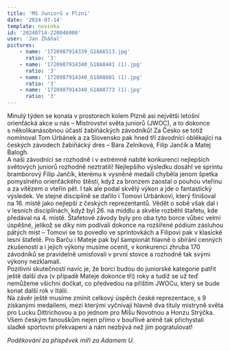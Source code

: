 ```yaml
---
title: 'MS Juniorů v Plzni'
date: '2024-07-14'
template: novinka
id: '20240714-220046000'
user: 'Jan Zháňal'
pictures:
    - name: '1720987914339_G18A6513.jpg'
      ratio: '3'
    - name: '1720987914340_G18A8441 (1).jpg'
      ratio: '3'
    - name: '1720987914340_G18A8601 (1).jpg'
      ratio: '3'
    - name: '1720987914340_G18A8773 (1).jpg'
      ratio: '3'
---
```

Minulý týden se konala v prostorech kolem Plzně asi největší letošní orienťácká akce u nás – Mistrovství světa juniorů (JWOC), a to dokonce s několikanásobnou účastí žabiňáckých závodníků! Za Česko se totiž nominoval Tom Urbánek a za Slovensko pak hned tři závodníci oblékající na českých závodech žabiňácký dres – Bára Zelníková, Filip Jančík a Matej Balogh.  
A naši závodníci se rozhodně i v extrémně nabité konkurenci nejlepších světových juniorů rozhodně neztratili! Nejlepšího výsledku dosáhl ve sprintu bramborový Filip Jančík, kterému k vysněné medaili chyběla jenom špetka pomyslného orienťáckého štěstí, když za bronzem zaostal o pouhou vteřinu a za vítězem o vteřin pět. I tak ale podal skvělý výkon a jde o fantastický výsledek. Ve stejné disciplíně se dařilo i Tomovi Urbánkovi, který finišoval na 16. místě jako nejlepší z českých reprezentantů. Vědět o sobě však dal i v lesních disciplínách, když byl 26. na middlu a skvěle rozběhl štafetu, kde předával na 4. místě. Štafetové závody byly pro oba tyto borce vůbec velmi úspěšné, jelikož se díky nim podívali dokonce na rozšířené pódium zásluhou pátých míst – Tomovi se to povedlo ve sprintovkách a Filipovi pak v klasické lesní štafetě. Pro Barču i Mateje pak byl šampionát hlavně o sbírání cenných zkušeností a i jejich výkony musíme ocenit, v konkurenci zhruba 170 závodníků se pravidelně umisťovali v první stovce a rozhodně tak svými výkony nezklamali.  
Pozitivní skutečností navíc je, že borci budou do juniorské kategorie patřit ještě další dva (v případě Mateje dokonce tři) roky a tudíž se už teď nemůžeme všichni dočkat, co předvedou na příštím JWOCu, který se bude konat další rok v Itálii.  
Na závěr ještě musíme zmínit celkový úspěch české reprezentace, s 9 získanými medailemi, mezi kterými vyčnívají hlavně dva tituly mistryně světa pro Lucku Dittrichovou a po jednom pro Míšu Novotnou a Honzu Strýčka. Všem českým fanouškům nejen přímo v bouřlivé aréně tak přichystali sladké sportovní překvapení a nám nezbývá než jim pogratulovat!

*Poděkování za příspěvek míří za Adamem U.*
